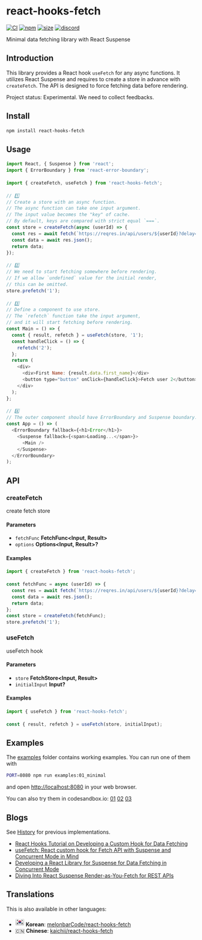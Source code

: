 # react-hooks-fetch

[![CI](https://img.shields.io/github/workflow/status/dai-shi/react-hooks-fetch/CI)](https://github.com/dai-shi/react-hooks-fetch/actions?query=workflow%3ACI)
[![npm](https://img.shields.io/npm/v/react-hooks-fetch)](https://www.npmjs.com/package/react-hooks-fetch)
[![size](https://img.shields.io/bundlephobia/minzip/react-hooks-fetch)](https://bundlephobia.com/result?p=react-hooks-fetch)
[![discord](https://img.shields.io/discord/627656437971288081)](https://discord.gg/MrQdmzd)

Minimal data fetching library with React Suspense

## Introduction

This library provides a React hook `useFetch` for any async functions.
It utilizes React Suspense and requires to create
a store in advance with `createFetch`.
The API is designed to force fetching data before rendering.

Project status: Experimental. We need to collect feedbacks.

## Install

```bash
npm install react-hooks-fetch
```

## Usage

```javascript
import React, { Suspense } from 'react';
import { ErrorBoundary } from 'react-error-boundary';

import { createFetch, useFetch } from 'react-hooks-fetch';

// 1️⃣
// Create a store with an async function.
// The async function can take one input argument.
// The input value becomes the "key" of cache.
// By default, keys are compared with strict equal `===`.
const store = createFetch(async (userId) => {
  const res = await fetch(`https://reqres.in/api/users/${userId}?delay=3`);
  const data = await res.json();
  return data;
});

// 2️⃣
// We need to start fetching somewhere before rendering.
// If we allow `undefined` value for the initial render,
// this can be omitted.
store.prefetch('1');

// 3️⃣
// Define a component to use store.
// The `refetch` function take the input argument,
// and it will start fetching before rendering.
const Main = () => {
  const { result, refetch } = useFetch(store, '1');
  const handleClick = () => {
    refetch('2');
  };
  return (
    <div>
      <div>First Name: {result.data.first_name}</div>
      <button type="button" onClick={handleClick}>Fetch user 2</button>
    </div>
  );
};

// 4️⃣
// The outer component should have ErrorBoundary and Suspense boundary.
const App = () => (
  <ErrorBoundary fallback={<h1>Error</h1>}>
    <Suspense fallback={<span>Loading...</span>}>
      <Main />
    </Suspense>
  </ErrorBoundary>
);
```

## API

<!-- Generated by documentation.js. Update this documentation by updating the source code. -->

### createFetch

create fetch store

#### Parameters

*   `fetchFunc` **FetchFunc\<Input, Result>** 
*   `options` **Options\<Input, Result>?** 

#### Examples

```javascript
import { createFetch } from 'react-hooks-fetch';

const fetchFunc = async (userId) => {
  const res = await fetch(`https://reqres.in/api/users/${userId}?delay=3`));
  const data = await res.json();
  return data;
};
const store = createFetch(fetchFunc);
store.prefetch('1');
```

### useFetch

useFetch hook

#### Parameters

*   `store` **FetchStore\<Input, Result>** 
*   `initialInput` **Input?** 

#### Examples

```javascript
import { useFetch } from 'react-hooks-fetch';

const { result, refetch } = useFetch(store, initialInput);
```

## Examples

The [examples](examples) folder contains working examples.
You can run one of them with

```bash
PORT=8080 npm run examples:01_minimal
```

and open <http://localhost:8080> in your web browser.

You can also try them in codesandbox.io:
[01](https://codesandbox.io/s/github/dai-shi/react-hooks-fetch/tree/main/examples/01\_minimal)
[02](https://codesandbox.io/s/github/dai-shi/react-hooks-fetch/tree/main/examples/02\_typescript)
[03](https://codesandbox.io/s/github/dai-shi/react-hooks-fetch/tree/main/examples/03\_noinit)

## Blogs

See [History](./HISTORY.md) for previous implementations.

*   [React Hooks Tutorial on Developing a Custom Hook for Data Fetching](https://blog.axlight.com/posts/react-hooks-tutorial-on-developing-a-custom-hook-for-data-fetching/)
*   [useFetch: React custom hook for Fetch API with Suspense and Concurrent Mode in Mind](https://blog.axlight.com/posts/usefetch-react-custom-hook-for-fetch-api-with-suspense-and-concurrent-mode-in-mind/)
*   [Developing a React Library for Suspense for Data Fetching in Concurrent Mode](https://blog.axlight.com/posts/developing-a-react-library-for-suspense-for-data-fetching-in-concurrent-mode/)
*   [Diving Into React Suspense Render-as-You-Fetch for REST APIs](https://blog.axlight.com/posts/diving-into-react-suspense-render-as-you-fetch-for-rest-apis/)

## Translations

This is also available in other languages:

- ![ko](https://raw.githubusercontent.com/gosquared/flags/master/flags/flags/shiny/24/South-Korea.png) **Korean**: [melonbarCode/react-hooks-fetch](https://github.com/melonbarCode/react-hooks-fetch)
- :cn: **Chinese**: [kaichii/react-hooks-fetch](https://github.com/kaichii/react-hooks-fetch/blob/main/README-zh.md)
